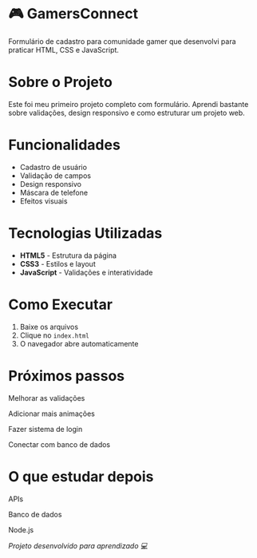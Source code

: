 # 🎮 GamersConnect

Formulário de cadastro para comunidade gamer que desenvolvi para praticar HTML, CSS e JavaScript.

# Sobre o Projeto

Este foi meu primeiro projeto completo com formulário. Aprendi bastante sobre validações, design responsivo e como estruturar um projeto web.

# Funcionalidades

- Cadastro de usuário
- Validação de campos
- Design responsivo
- Máscara de telefone
- Efeitos visuais

# Tecnologias Utilizadas

- **HTML5** - Estrutura da página
- **CSS3** - Estilos e layout
- **JavaScript** - Validações e interatividade

# Como Executar

1. Baixe os arquivos
2. Clique no `index.html`
3. O navegador abre automaticamente

# Próximos passos

Melhorar as validações

Adicionar mais animações

Fazer sistema de login

Conectar com banco de dados

# O que estudar depois

APIs

Banco de dados

Node.js

*Projeto desenvolvido para aprendizado 💻*
